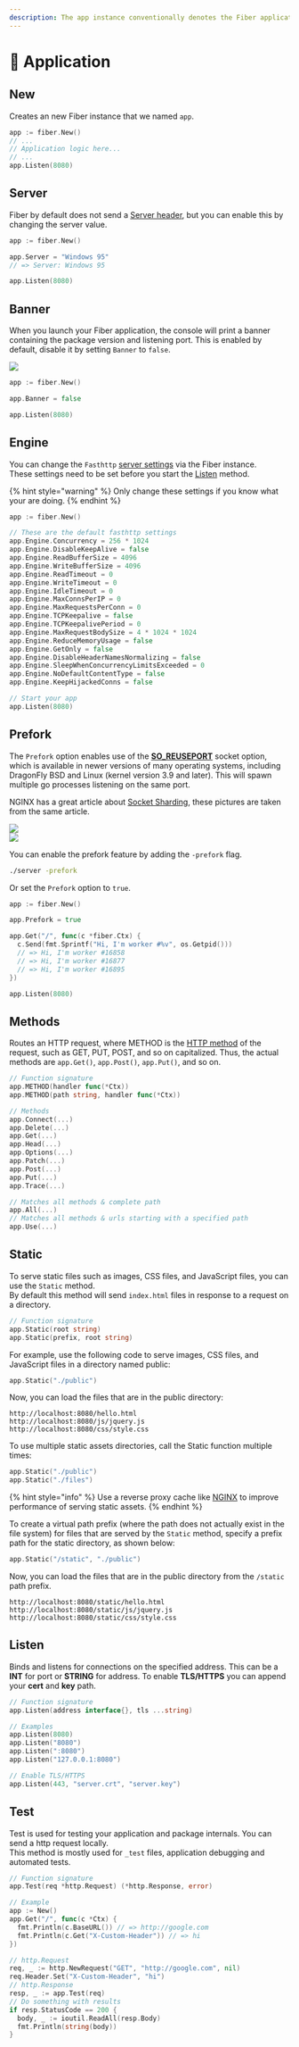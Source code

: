 ```yaml
---
description: The app instance conventionally denotes the Fiber application.
---
```


# 📝  Application

## New

Creates an new Fiber instance that we named `app`.

```go
app := fiber.New()
// ...
// Application logic here...
// ...
app.Listen(8080)
```

## Server

Fiber by default does not send a [Server header](https://developer.mozilla.org/en-US/docs/Web/HTTP/Headers/Server), but you can enable this by changing the server value.

```go
app := fiber.New()

app.Server = "Windows 95"
// => Server: Windows 95

app.Listen(8080)
```

## Banner

When you launch your Fiber application, the console will print a banner containing the package version and listening port. This is enabled by default, disable it by setting `Banner` to `false`.

![](https://i.imgur.com/96l7g9l.png)

```go
app := fiber.New()

app.Banner = false

app.Listen(8080)
```

## Engine

You can change the `Fasthttp` [server settings](https://github.com/valyala/fasthttp/blob/master/server.go#L150) via the Fiber instance.  
These settings need to be set before you start the [Listen](application.md#listen) method.

{% hint style="warning" %}
Only change these settings if you know what your are doing.
{% endhint %}

```go
app := fiber.New()

// These are the default fasthttp settings
app.Engine.Concurrency = 256 * 1024
app.Engine.DisableKeepAlive = false
app.Engine.ReadBufferSize = 4096
app.Engine.WriteBufferSize = 4096
app.Engine.ReadTimeout = 0
app.Engine.WriteTimeout = 0
app.Engine.IdleTimeout = 0
app.Engine.MaxConnsPerIP = 0
app.Engine.MaxRequestsPerConn = 0
app.Engine.TCPKeepalive = false
app.Engine.TCPKeepalivePeriod = 0
app.Engine.MaxRequestBodySize = 4 * 1024 * 1024
app.Engine.ReduceMemoryUsage = false
app.Engine.GetOnly = false
app.Engine.DisableHeaderNamesNormalizing = false
app.Engine.SleepWhenConcurrencyLimitsExceeded = 0
app.Engine.NoDefaultContentType = false
app.Engine.KeepHijackedConns = false

// Start your app
app.Listen(8080)
```

## Prefork

The `Prefork` option enables use of the [**SO\_REUSEPORT**](https://lwn.net/Articles/542629/) socket option, which is available in newer versions of many operating systems, including DragonFly BSD and Linux \(kernel version 3.9 and later\). This will spawn multiple go processes listening on the same port.

NGINX has a great article about [Socket Sharding](https://www.nginx.com/blog/socket-sharding-nginx-release-1-9-1/), these pictures are taken from the same article.

![](https://cdn.wp.nginx.com/wp-content/uploads/2015/05/Slack-for-iOS-Upload-1-e1432652484191.png)  
![](https://cdn.wp.nginx.com/wp-content/uploads/2015/05/Slack-for-iOS-Upload-e1432652376641.png)

You can enable the prefork feature by adding the `-prefork` flag.

```bash
./server -prefork
```

Or set the `Prefork` option  to `true`.

```go
app := fiber.New()

app.Prefork = true

app.Get("/", func(c *fiber.Ctx) {
  c.Send(fmt.Sprintf("Hi, I'm worker #%v", os.Getpid()))
  // => Hi, I'm worker #16858
  // => Hi, I'm worker #16877
  // => Hi, I'm worker #16895
})

app.Listen(8080)
```

## Methods

Routes an HTTP request, where METHOD is the [HTTP method](https://developer.mozilla.org/en-US/docs/Web/HTTP/Methods) of the request, such as GET, PUT, POST, and so on capitalized. Thus, the actual methods are `app.Get()`, `app.Post()`, `app.Put()`, and so on.

```go
// Function signature
app.METHOD(handler func(*Ctx))
app.METHOD(path string, handler func(*Ctx))

// Methods
app.Connect(...)
app.Delete(...)
app.Get(...)
app.Head(...)
app.Options(...)
app.Patch(...)
app.Post(...)
app.Put(...)
app.Trace(...)

// Matches all methods & complete path
app.All(...)
// Matches all methods & urls starting with a specified path
app.Use(...)
```

## Static

To serve static files such as images, CSS files, and JavaScript files, you can use the `Static` method.  
By default this method will send `index.html` files in response to a request on a directory.

```go
// Function signature
app.Static(root string)
app.Static(prefix, root string)
```

For example, use the following code to serve images, CSS files, and JavaScript files in a directory named public:

```go
app.Static("./public")
```

Now, you can load the files that are in the public directory:

```text
http://localhost:8080/hello.html
http://localhost:8080/js/jquery.js
http://localhost:8080/css/style.css
```

To use multiple static assets directories, call the Static function multiple times:

```go
app.Static("./public")
app.Static("./files")
```

{% hint style="info" %}
Use a reverse proxy cache like [NGINX](https://www.nginx.com/resources/wiki/start/topics/examples/reverseproxycachingexample/) to improve performance of serving static assets.
{% endhint %}

To create a virtual path prefix \(where the path does not actually exist in the file system\) for files that are served by the `Static` method, specify a prefix path for the static directory, as shown below:

```go
app.Static("/static", "./public")
```

Now, you can load the files that are in the public directory from the `/static` path prefix.

```text
http://localhost:8080/static/hello.html
http://localhost:8080/static/js/jquery.js
http://localhost:8080/static/css/style.css
```

## Listen

Binds and listens for connections on the specified address. This can be a **INT** for port or **STRING** for address. To enable **TLS/HTTPS** you can append your **cert** and **key** path.

```go
// Function signature
app.Listen(address interface{}, tls ...string)

// Examples
app.Listen(8080)
app.Listen("8080")
app.Listen(":8080")
app.Listen("127.0.0.1:8080")

// Enable TLS/HTTPS
app.Listen(443, "server.crt", "server.key")
```

## Test

Test is used for testing your application and package internals. You can send a http request locally.  
This method is mostly used for `_test` files, application debugging and automated tests.

```go
// Function signature
app.Test(req *http.Request) (*http.Response, error)

// Example
app := New()
app.Get("/", func(c *Ctx) {
  fmt.Println(c.BaseURL()) // => http://google.com
  fmt.Println(c.Get("X-Custom-Header")) // => hi
})

// http.Request
req, _ := http.NewRequest("GET", "http://google.com", nil)
req.Header.Set("X-Custom-Header", "hi")
// http.Response
resp, _ := app.Test(req)
// Do something with results
if resp.StatusCode == 200 {
  body, _ := ioutil.ReadAll(resp.Body)
  fmt.Println(string(body))
}
```

